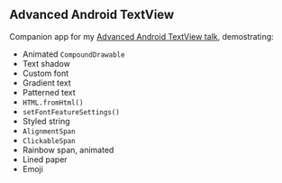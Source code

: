 Advanced Android TextView
-------------------------

Companion app for my [Advanced Android TextView talk][1], demostrating:

 * Animated `CompoundDrawable`
 * Text shadow
 * Custom font
 * Gradient text
 * Patterned text
 * `HTML.fromHtml()`
 * `setFontFeatureSettings()`
 * Styled string
 * `AlignmentSpan`
 * `ClickableSpan`
 * Rainbow span, animated
 * Lined paper
 * Emoji

  [1]: http://chiuki.github.io/advanced-android-textview
